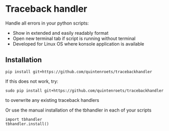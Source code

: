 # Traceback handler

Handle all errors in your python scripts:
* Show in extended and easily readably format
* Open new terminal tab if script is running without terminal
* Developed for Linux OS where konsole application is available

## Installation

```shell
pip install git+https://github.com/quintenroets/tracebackhandler
```

If this does not work, try:

```shell
sudo pip install git+https://github.com/quintenroets/tracebackhandler
```

to overwrite any existing traceback handlers

Or use the manual installation of the tbhandler in each of your scripts

```shell
import tbhandler
tbhandler.install()
```
